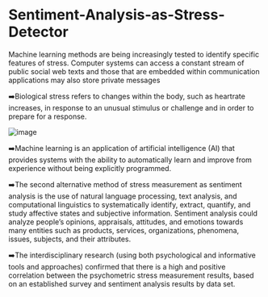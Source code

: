 # Sentiment-Analysis-as-Stress-Detector
Machine learning methods are being increasingly tested to identify specific features of stress.
Computer systems can access a constant stream of public social web texts and those that are embedded within communication applications may also store private messages

➡️Biological stress refers to changes within the body, such as heartrate increases, in response to an unusual stimulus or challenge and in order to prepare for a response.

 ![image](https://user-images.githubusercontent.com/112232080/209442341-64714be3-9846-4031-9893-736d689f2b19.png)

➡️Machine learning is an application of artificial intelligence (AI) that provides systems with the ability to automatically learn and improve from experience without being explicitly programmed.

➡️The second alternative method of stress measurement as sentiment analysis is the use of natural language processing, text analysis, and computational linguistics to systematically identify, extract, quantify, and study affective states and subjective information. Sentiment analysis could analyze people’s opinions, appraisals, attitudes, and emotions towards many entities such as products, services, organizations, phenomena, issues, subjects, and their attributes.

➡️The interdisciplinary research (using both psychological and informative tools and approaches) confirmed that there is a high and positive correlation between the psychometric stress measurement results, based on an established survey and sentiment analysis results by data set.

